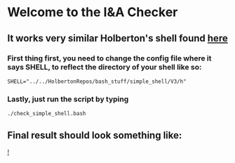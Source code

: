 # Welcome to the I&A Checker
## It works very similar Holberton's shell found [here](https://github.com/holbertonschool/0x15.c/)

### First thing first, you need to change the config file where it says SHELL, to reflect the directory of your shell like so: 
`SHELL="../../HolbertonRepos/bash_stuff/simple_shell/V3/h"`

### Lastly, just run the script by typing 
`./check_simple_shell.bash`


## Final result should look something like:

[!](example.png)
